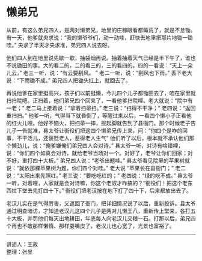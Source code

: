 # 懒弟兄

从前，有这么弟兄四人，是两对懒弟兄，地里的庄稼眼看都薅荒了，就是不怠锄。有一天，他爹就央求说：“我的懒爷爷们，动一动哇，赶快去地里把那片地锄一锄哇。” 央求了半天才央求准，弟兄四人说去呀。

他们四人到在地里说先歇一歇，抽袋烟再说。抽着抽着天气已经是半下午了，谁也不说锄田的事。大的看二的，二的看三的，三的看四的。四的一看说：“天上一朵儿云，” 老三一听，说：“有云要刮风。
” 老二一听，说：“刮风也下雨，” 丢下老大说：“下雨锄不成。” 弟兄四人把锄头扛上，就回去了。

再说他爹在家里挺高兴，孩子们以前挺懒，今儿四个儿子都锄田去了，咱在家里就扫扫院吧。正扫着，他们弟兄四个回来了，一看他爹扫院哩。老大就说：“院中有一老；” 老二马上接着说：“拿着扫帚扫。” 老三说：“扫得不干净；” 老四说：“返回重扫扫。” 他爹一听，气得当下就昏倒了，等醒过来以后，一看四个懒小子正看他的红火儿哩。他好不恼火，把扫帚一摔，拔起脚就告到了县衙门。那个时候老子告儿子一告就准，县太爷让衙役们把这四个懒弟兄传上来，问：“你四个是咋的回事，不干活儿，还褒贬老人，惹得老人生气” 他们听了以后，根本就不承认他们那个懒劲儿，说：“俺爹嫌俺们弟兄四人会对诗。” 县太爷一听，对诗有啥错哩，说：“你们四个如真会对诗，就给老爷当场对一个。对好了，老爷让你们回家；对不好，重打四十大板。” 弟兄四人说：“老爷出题哇。” 县太爷看见院里的苹果树就说：“就依那棵苹果树为题，你们四个对哇。” 老大说 “苹果长在县衙门；” 老二说：“太阳出来先照红。” 老三说：“要吃吃红的；” 老四说：“绿的吃不成。” 县太爷一听，对着哩，人家就是会对诗嘛，你这个老奴才咋搞的？“衙役们！把这个老东西拉下堂去先打四十下。” 衙役们把老汉按在地下打了四十下，后来都放出去了。

老汉儿实在是气得厉害，又返回了衙门，把详细情况说了以后，重新投诉。县太爷通过明查暗访，才知道老汉儿这四个儿子是两对儿懒王八，重新传上堂来，各打五十大板，并罚他们每天出地耕田，年底每人向老汉儿交粮一石。打那以后，弟兄四个再也不敢那样懒惰、那样耍嘴皮了，老汉儿也心宽了，光景也富裕了。

---

讲述人：王政  
整理：张昱
